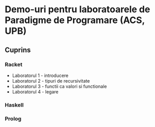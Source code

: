 # Demo-uri pentru laboratoarele de Paradigme de Programare (ACS, UPB)

## Cuprins
### Racket
- Laboratorul 1 - introducere
- Laboratorul 2 - tipuri de recursivitate
- Laboratorul 3 - functii ca valori si functionale
- Laboratorul 4 - legare
### Haskell
### Prolog

